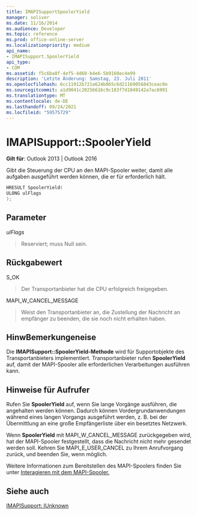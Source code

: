 ```yaml
---
title: IMAPISupportSpoolerYield
manager: soliver
ms.date: 11/16/2014
ms.audience: Developer
ms.topic: reference
ms.prod: office-online-server
ms.localizationpriority: medium
api_name:
- IMAPISupport.SpoolerYield
api_type:
- COM
ms.assetid: f5c6ba8f-4ef5-4d60-b4e6-5b9160ec4e99
description: 'Letzte Änderung: Samstag, 23. Juli 2011'
ms.openlocfilehash: 6cc11912b721a624b065c6d21169056843ceac0e
ms.sourcegitcommit: a1d9041c20256616c9c183f7d1049142a7ac6991
ms.translationtype: MT
ms.contentlocale: de-DE
ms.lasthandoff: 09/24/2021
ms.locfileid: "59575729"
---
```

# <a name="imapisupportspooleryield"></a>IMAPISupport::SpoolerYield

  
  
**Gilt für**: Outlook 2013 | Outlook 2016 
  
Gibt die Steuerung der CPU an den MAPI-Spooler weiter, damit alle aufgaben ausgeführt werden können, die er für erforderlich hält.
  
```cpp
HRESULT SpoolerYield(
ULONG ulFlags
);
```

## <a name="parameters"></a>Parameter

 _ulFlags_
  
> Reserviert; muss Null sein.
    
## <a name="return-value"></a>Rückgabewert

S_OK 
  
> Der Transportanbieter hat die CPU erfolgreich freigegeben.
    
MAPI_W_CANCEL_MESSAGE 
  
> Weist den Transportanbieter an, die Zustellung der Nachricht an empfänger zu beenden, die sie noch nicht erhalten haben.
    
## <a name="remarks"></a>HinwBemerkungeneise

Die **IMAPISupport::SpoolerYield-Methode** wird für Supportobjekte des Transportanbieters implementiert. Transportanbieter rufen **SpoolerYield** auf, damit der MAPI-Spooler alle erforderlichen Verarbeitungen ausführen kann. 
  
## <a name="notes-to-callers"></a>Hinweise für Aufrufer

Rufen Sie **SpoolerYield** auf, wenn Sie lange Vorgänge ausführen, die angehalten werden können. Dadurch können Vordergrundanwendungen während eines langen Vorgangs ausgeführt werden, z. B. bei der Übermittlung an eine große Empfängerliste über ein besetztes Netzwerk. 
  
Wenn **SpoolerYield** mit MAPI_W_CANCEL_MESSAGE zurückgegeben wird, hat der MAPI-Spooler festgestellt, dass die Nachricht nicht mehr gesendet werden soll. Kehren Sie MAPI_E_USER_CANCEL zu Ihrem Anrufvorgang zurück, und beenden Sie, wenn möglich. 
  
Weitere Informationen zum Bereitstellen des MAPI-Spoolers finden Sie unter [Interagieren mit dem MAPI-Spooler.](interacting-with-the-mapi-spooler.md)
  
## <a name="see-also"></a>Siehe auch



[IMAPISupport: IUnknown](imapisupportiunknown.md)

